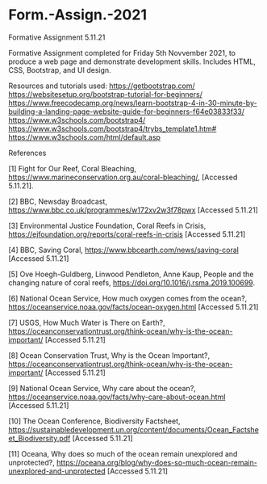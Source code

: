 # Form.-Assign.-2021
Formative Assignment 5.11.21


Formative Assignment completed for Friday 5th Novvember 2021, to produce a web page and demonstrate development skills. Includes HTML, CSS, Bootstrap, and UI design.

Resources and tutorials used: 
https://getbootstrap.com/
https://websitesetup.org/bootstrap-tutorial-for-beginners/
https://www.freecodecamp.org/news/learn-bootstrap-4-in-30-minute-by-building-a-landing-page-website-guide-for-beginners-f64e03833f33/
https://www.w3schools.com/bootstrap4/
https://www.w3schools.com/bootstrap4/trybs_template1.htm#
https://www.w3schools.com/html/default.asp




References

[1] Fight for Our Reef, Coral Bleaching, https://www.marineconservation.org.au/coral-bleaching/, [Accessed 5.11.21].

[2] BBC, Newsday Broadcast, https://www.bbc.co.uk/programmes/w172xv2w3f78pwx [Accessed 5.11.21]

[3] Environmental Justice Foundation, Coral Reefs in Crisis, https://ejfoundation.org/reports/coral-reefs-in-crisis [Accessed 5.11.21]

[4] BBC, Saving Coral, https://www.bbcearth.com/news/saving-coral [Accessed 5.11.21]

[5] Ove Hoegh-Guldberg, Linwood Pendleton, Anne Kaup, People and the changing nature of coral reefs, https://doi.org/10.1016/j.rsma.2019.100699.

[6] National Ocean Service, How much oxygen comes from the ocean?, https://oceanservice.noaa.gov/facts/ocean-oxygen.html [Accessed 5.11.21]

[7] USGS, How Much Water is There on Earth?, https://oceanconservationtrust.org/think-ocean/why-is-the-ocean-important/ [Accessed 5.11.21]

[8] Ocean Conservation Trust, Why is the Ocean Important?, https://oceanconservationtrust.org/think-ocean/why-is-the-ocean-important/ [Accessed 5.11.21]

[9] National Ocean Service, Why care about the ocean?, https://oceanservice.noaa.gov/facts/why-care-about-ocean.html [Accessed 5.11.21]

[10] The Ocean Conference, Biodiversity Factsheet, https://sustainabledevelopment.un.org/content/documents/Ocean_Factsheet_Biodiversity.pdf [Accessed 5.11.21]

[11] Oceana, Why does so much of the ocean remain unexplored and unprotected?, https://oceana.org/blog/why-does-so-much-ocean-remain-unexplored-and-unprotected [Accessed 5.11.21]
